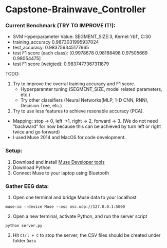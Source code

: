 # Capstone-Brainwave_Controller
### Current Benchmark (TRY TO IMPROVE IT!):
- SVM Hyperparameter Value: SEGMENT_SIZE:3, Kernel:'rbf', C:30
- training_accuracy 0.9873031995937024
- test_accuracy: 0.983756345177665
- test F1 score (each class): [0.9978678  0.98168498 0.97505669 0.98054475]
- test F1 score (weigted): 0.9837477367311879

TODO:
1. Try to improve the overral training accuracy and F1 score.
     -  Hyperparamter tuning (SEGMENT_SIZE, model related parameters, etc.)
     -  Try other classifiers (Neural Networks(MLP, 1-D CNN, RNN), Decision Tree, etc.)
2. Try to use less features to achieve resonable accuracy (PCA).

- Mapping: stop -> 0, left ->1, right -> 2, forward -> 3. (We do not need "backward" for now because this can be achieved by turn left or right twice and go forward)
- I used Muse 2014 and MacOS for code development.

### Setup:
1. Download and install [Muse Developer tools](http://developer.choosemuse.com/tools/mac-tools/getting-started-for-mac)
2. Download Python
3. Connect Muse to your laptop using Bluetooth

### Gather EEG data:
1. Open one terminal and bridge Muse data to your localhost

```muse-io --device Muse --osc osc.udp://127.0.0.1:5000```

2. Open a new terminal, activate Python, and run the server script

```python server.py```

3. Hit ```Ctrl + C``` to stop the server; the CSV files should be created under folder ```Data```
